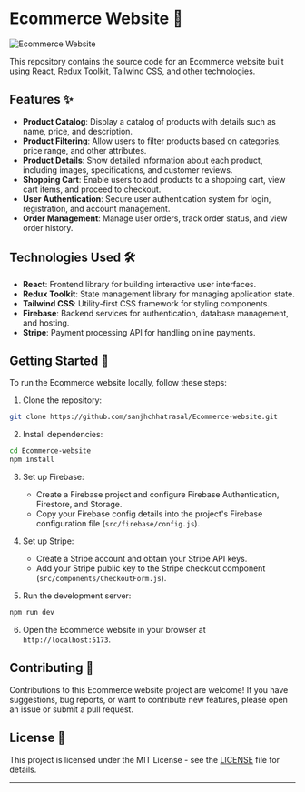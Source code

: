 

# Ecommerce Website 🛒

![Ecommerce Website](https://github.com/sanjhchhatrasal/Ecommerce-website/blob/main/public/images/ecommerce-website.png)

This repository contains the source code for an Ecommerce website built using React, Redux Toolkit, Tailwind CSS, and other technologies.

## Features ✨

- **Product Catalog**: Display a catalog of products with details such as name, price, and description.
- **Product Filtering**: Allow users to filter products based on categories, price range, and other attributes.
- **Product Details**: Show detailed information about each product, including images, specifications, and customer reviews.
- **Shopping Cart**: Enable users to add products to a shopping cart, view cart items, and proceed to checkout.
- **User Authentication**: Secure user authentication system for login, registration, and account management.
- **Order Management**: Manage user orders, track order status, and view order history.

## Technologies Used 🛠️

- **React**: Frontend library for building interactive user interfaces.
- **Redux Toolkit**: State management library for managing application state.
- **Tailwind CSS**: Utility-first CSS framework for styling components.
- **Firebase**: Backend services for authentication, database management, and hosting.
- **Stripe**: Payment processing API for handling online payments.

## Getting Started 🚀

To run the Ecommerce website locally, follow these steps:

1. Clone the repository:

```bash
git clone https://github.com/sanjhchhatrasal/Ecommerce-website.git
```

2. Install dependencies:

```bash
cd Ecommerce-website
npm install
```

3. Set up Firebase:
   - Create a Firebase project and configure Firebase Authentication, Firestore, and Storage.
   - Copy your Firebase config details into the project's Firebase configuration file (`src/firebase/config.js`).

4. Set up Stripe:
   - Create a Stripe account and obtain your Stripe API keys.
   - Add your Stripe public key to the Stripe checkout component (`src/components/CheckoutForm.js`).

5. Run the development server:

```bash
npm run dev
```

6. Open the Ecommerce website in your browser at `http://localhost:5173`.

## Contributing 🤝

Contributions to this Ecommerce website project are welcome! If you have suggestions, bug reports, or want to contribute new features, please open an issue or submit a pull request.

## License 📝

This project is licensed under the MIT License - see the [LICENSE](https://github.com/sanjhchhatrasal/Ecommerce-website/blob/main/LICENSE) file for details.

---
